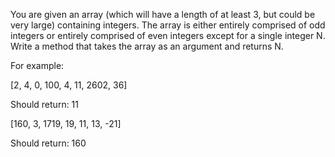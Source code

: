 You are given an array (which will have a length of at least 3, but could be very large) containing integers. The array is either entirely comprised of odd integers or entirely comprised of even integers except for a single integer N. Write a method that takes the array as an argument and returns N.

For example:

[2, 4, 0, 100, 4, 11, 2602, 36]

Should return: 11

[160, 3, 1719, 19, 11, 13, -21]

Should return: 160